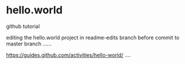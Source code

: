 # hello.world
github tutorial

editing the hello.world project in readme-edits branch
before commit to master branch
......

https://guides.github.com/activities/hello-world/
....
